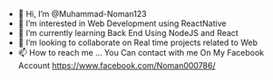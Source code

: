 - 👋 Hi, I’m @Muhammad-Noman123
- 👀 I’m interested in Web Development using ReactNative
- 🌱 I’m currently learning Back End Using NodeJS and React 
- 💞️ I’m looking to collaborate on Real time projects related to Web
- 📫 How to reach me ...
You Can contact with me On My Facebook Account https://www.facebook.com/Noman000786/
<!---
Muhammad-Noman123/Muhammad-Noman123 is a ✨ special ✨ repository because its `README.md` (this file) appears on your GitHub profile.
You can click the Preview link to take a look at your changes.
--->
